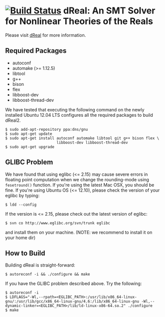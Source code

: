 [![Build Status](https://travis-ci.org/soonhokong/dReal.png?branch=master)](https://travis-ci.org/soonhokong/dReal)
dReal: An SMT Solver for Nonlinear Theories of the Reals
========================================================

Please visit [dReal] for more information.

[dReal]: http://dreal.cs.cmu.edu/

Required Packages
-----------------
 - autoconf
 - automake (>= 1.12.5)
 - libtool 
 - g++ 
 - bison 
 - flex 
 - libboost-dev
 - libboost-thread-dev 

We have tested that executing the following command on the newly installed Ubuntu 12.04 LTS
configures all the required packages to build dReal2.

    $ sudo add-apt-repository ppa:dns/gnu
    $ sudo apt-get update
    $ sudo apt-get install autoconf automake libtool git g++ bison flex \
                           libboost-dev libboost-thread-dev 
    $ sudo apt-get upgrade


GLIBC Problem
-------------

We have found that using eglibc (<= 2.15) may cause severe errors in floating
point computation when we change the rounding-mode using `fesetround()`
function. If you're using the latest Mac OSX, you should be fine. If you're
using Ubuntu OS (<= 12.10), please check the version of your eglibc by typing:

    $ ldd --config

If the version is <= 2.15, please check out the latest version of eglibc:

    $ svn co http://www.eglibc.org/svn/trunk eglibc

and install them on your machine. (NOTE: we recommend to install it on your home dir)



How to Build
------------

Building dReal is straight-forward:

    $ autoreconf -i && ./configure && make

If you have the GLIBC problem described above. Try the following:

    $ autoreconf -i
    $ LDFLAGS="-Wl,--rpath=<EGLIBC_PATH>:/usr/lib/x86_64-linux-gnu/:/usr/lib/gcc/x86_64-linux-gnu/4.6:/lib/x86_64-linux-gnu -Wl,--dynamic-linker=<EGLIBC_PATH>/lib/ld-linux-x86-64.so.2" ./configure 
    $ make

